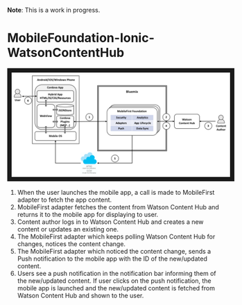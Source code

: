 **Note**: This is a work in progress.

# MobileFoundation-Ionic-WatsonContentHub

<img src="doc/source/images/Architecture.png" alt="Architecture diagram" width="1200" border="10" />

1. When the user launches the mobile app, a call is made to MobileFirst adapter to fetch the app content.
2. MobileFirst adapter fetches the content from Watson Content Hub and returns it to the mobile app for displaying to user.
3. Content author logs in to Watson Content Hub and creates a new content or updates an existing one.
4. The MobileFirst adapter which keeps polling Watson Content Hub for changes, notices the content change.
5. The MobileFirst adapter which noticed the content change, sends a Push notification to the mobile app with the ID of the new/updated content.
6. Users see a push notification in the notification bar informing them of the new/updated content. If user clicks on the push notification, the mobile app is launched and the new/updated content is fetched from Watson Content Hub and shown to the user.
